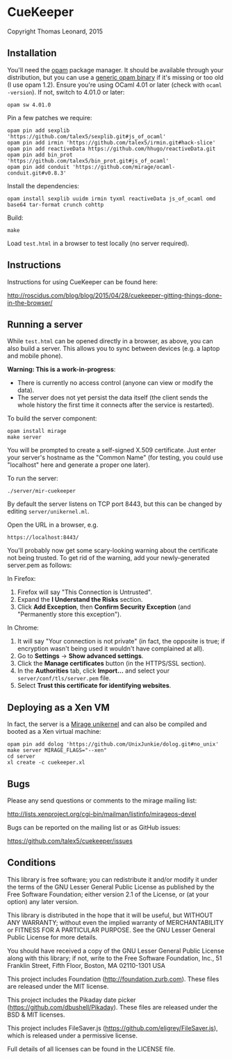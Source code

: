 CueKeeper
=========

Copyright Thomas Leonard, 2015


Installation
------------

You'll need the [opam](http://opam.ocaml.org/) package manager.
It should be available through your distribution, but you can use a [generic opam binary](http://tools.ocaml.org/opam.xml) if it's missing or too old (I use opam 1.2).
Ensure you're using OCaml 4.01 or later (check with `ocaml -version`).
If not, switch to 4.01.0 or later:

    opam sw 4.01.0

Pin a few patches we require:

    opam pin add sexplib 'https://github.com/talex5/sexplib.git#js_of_ocaml'
    opam pin add irmin 'https://github.com/talex5/irmin.git#hack-slice'
    opam pin add reactiveData https://github.com/hhugo/reactiveData.git
    opam pin add bin_prot 'https://github.com/talex5/bin_prot.git#js_of_ocaml'
    opam pin add conduit 'https://github.com/mirage/ocaml-conduit.git#v0.8.3'

Install the dependencies:

    opam install sexplib uuidm irmin tyxml reactiveData js_of_ocaml omd base64 tar-format crunch cohttp

Build:

    make

Load `test.html` in a browser to test locally (no server required).


Instructions
------------

Instructions for using CueKeeper can be found here:

http://roscidus.com/blog/blog/2015/04/28/cuekeeper-gitting-things-done-in-the-browser/


Running a server
----------------

While `test.html` can be opened directly in a browser, as above, you can also build a server.
This allows you to sync between devices (e.g. a laptop and mobile phone).

**Warning: This is a work-in-progress**:

- There is currently no access control (anyone can view or modify the data).
- The server does not yet persist the data itself
  (the client sends the whole history the first time it connects after the service is restarted).

To build the server component:

    opam install mirage
    make server

You will be prompted to create a self-signed X.509 certificate. Just enter your server's hostname
as the "Common Name" (for testing, you could use "localhost" here and generate a proper one later).

To run the server:

    ./server/mir-cuekeeper

By default the server listens on TCP port 8443, but this can be changed by editing `server/unikernel.ml`.

Open the URL in a browser, e.g.

    https://localhost:8443/

You'll probably now get some scary-looking warning about the certificate not being trusted.
To get rid of the warning, add your newly-generated server.pem as follows:

In Firefox:

1. Firefox will say "This Connection is Untrusted".
2. Expand the **I Understand the Risks** section.
3. Click **Add Exception**, then **Confirm Security Exception** (and "Permanently store this exception").

In Chrome:

1. It will say "Your connection is not private" (in fact, the opposite is true; if encryption wasn't being used it wouldn't have complained at all).
2. Go to **Settings** -> **Show advanced settings**.
3. Click the **Manage certificates** button (in the HTTPS/SSL section).
4. In the **Authorities** tab, click **Import...** and select your `server/conf/tls/server.pem` file.
5. Select **Trust this certificate for identifying websites**.

Deploying as a Xen VM
---------------------

In fact, the server is a [Mirage unikernel][mirage] and can also be compiled and booted as a Xen virtual machine:

    opam pin add dolog 'https://github.com/UnixJunkie/dolog.git#no_unix'
    make server MIRAGE_FLAGS="--xen"
    cd server
    xl create -c cuekeeper.xl


Bugs
----

Please any send questions or comments to the mirage mailing list:

http://lists.xenproject.org/cgi-bin/mailman/listinfo/mirageos-devel

Bugs can be reported on the mailing list or as GitHub issues:

https://github.com/talex5/cuekeeper/issues


Conditions
----------

This library is free software; you can redistribute it and/or
modify it under the terms of the GNU Lesser General Public
License as published by the Free Software Foundation; either
version 2.1 of the License, or (at your option) any later version.

This library is distributed in the hope that it will be useful,
but WITHOUT ANY WARRANTY; without even the implied warranty of
MERCHANTABILITY or FITNESS FOR A PARTICULAR PURPOSE.  See the GNU
Lesser General Public License for more details.

You should have received a copy of the GNU Lesser General Public
License along with this library; if not, write to the Free Software
Foundation, Inc., 51 Franklin Street, Fifth Floor, Boston, MA  02110-1301
USA


This project includes Foundation (http://foundation.zurb.com). These files
are released under the MIT license.


This project includes the Pikaday date picker (https://github.com/dbushell/Pikaday).
These files are released under the BSD & MIT licenses.


This project includes FileSaver.js (https://github.com/eligrey/FileSaver.js), which
is released under a permissive license.


Full details of all licenses can be found in the LICENSE file.


[mirage]: http://openmirage.org/
